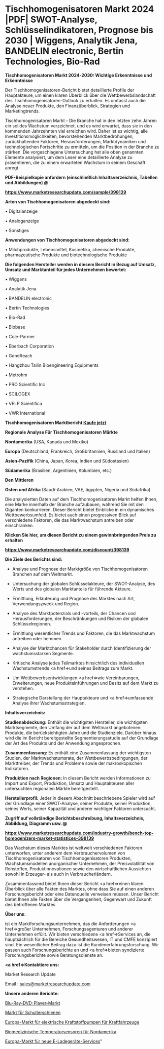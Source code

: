# Tischhomogenisatoren Markt 2024 |PDF| SWOT-Analyse, Schlüsselindikatoren, Prognose bis 2030 | Wiggens, Analytik Jena, BANDELIN electronic, Bertin Technologies, Bio-Rad

<strong>Tischhomogenisatoren Markt 2024-2030: Wichtige Erkenntnisse und Erkenntnisse</strong>

Der Tischhomogenisatoren-Bericht bietet detaillierte Profile der Hauptakteure, um einen klaren Überblick über die Wettbewerbslandschaft des Tischhomogenisatoren-Outlook zu erhalten. Es umfasst auch die Analyse neuer Produkte, den Finanzüberblick, Strategien und Marketingtrends.

Tischhomogenisatoren Markt - Die Branche hat in den letzten zehn Jahren ein solides Wachstum verzeichnet, und es wird erwartet, dass sie in den kommenden Jahrzehnten viel erreichen wird. Daher ist es wichtig, alle Investitionsmöglichkeiten, bevorstehenden Marktbedrohungen, zurückhaltenden Faktoren, Herausforderungen, Marktdynamiken und technologischen Fortschritte zu ermitteln, um die Position in der Branche zu stärken. Die vorgeschlagene Untersuchung hat alle oben genannten Elemente analysiert, um dem Leser eine detaillierte Analyse zu präsentieren, die zu einem erwarteten Wachstum in seinem Geschäft anregt.



<strong><b>PDF-Beispielkopie anfordern (einschließlich Inhaltsverzeichnis, Tabellen und Abbildungen) @ </b></strong>

<strong><a href=https://www.marketresearchupdate.com/sample/398139>

<strong>https://www.marketresearchupdate.com/sample/398139</u></a></strong></strong>



<strong>Arten von Tischhomogenisatoren abgedeckt sind:</strong>

• Digitalanzeige

• Analoganzeige

• Sonstiges



<strong>Anwendungen von Tischhomogenisatoren abgedeckt sind:</strong>

• Milchprodukte, Lebensmittel, Kosmetika, chemische Produkte, pharmazeutische Produkte und biotechnologische Produkte



<strong>Die folgenden Hersteller werden in diesem Bericht in Bezug auf Umsatz, Umsatz und Marktanteil für jedes Unternehmen bewertet:</strong>

• Wiggens

• Analytik Jena

• BANDELIN electronic

• Bertin Technologies

• Bio-Rad

• Biobase

• Cole-Parmer

• Eberbach Corporation

• GeneReach

• Hangzhou Tailin Bioengineering Equipments

• Metrohm

• PRO Scientific Inc

• SCILOGEX

• VELP Scientifica

• VWR International



<strong>Tischhomogenisatoren Marktbericht <a href=https://www.marketresearchupdate.com/buynow/398139>Kaufe jetzt</a></strong>



<strong>Regionale Analyse Für Tischhomogenisatoren Märkte</strong>



<strong>Nordamerika</strong> (USA, Kanada und Mexiko)



<strong>Europa</strong> (Deutschland, Frankreich, Großbritannien, Russland und Italien)



<strong>Asien-Pazifik</strong> (China, Japan, Korea, Indien und Südostasien)



<strong>Südamerika</strong> (Brasilien, Argentinien, Kolumbien, etc.)



<strong>Den Mittleren</strong> 

<strong>Osten und Afrika</strong> (Saudi-Arabien, VAE, ägypten, Nigeria und Südafrika)

Die analysierten Daten auf dem Tischhomogenisatoren Markt helfen Ihnen, eine Marke innerhalb der Branche aufzubauen, während Sie mit den Giganten konkurrieren. Dieser Bericht bietet Einblicke in ein dynamisches Wettbewerbsumfeld. Es bietet auch einen progressiven Blick auf verschiedene Faktoren, die das Marktwachstum antreiben oder einschränken.



<strong>Klicken Sie hier, um diesen Bericht zu einem gewinnbringenden Preis zu erhalten
</strong>

<strong><a href=https://www.marketresearchupdate.com/discount/398139>https://www.marketresearchupdate.com/discount/398139</b></u></strong></a>



<strong>Die Ziele des Berichts sind:</strong>

- Analyse und Prognose der Marktgröße von Tischhomogenisatoren Branchen auf dem Weltmarkt.

- Untersuchung der globalen Schlüsselakteure, der SWOT-Analyse, des Werts und des globalen Marktanteils für führende Akteure.

- Ermittlung, Erläuterung und Prognose des Marktes nach Art, Verwendungszweck und Region.

- Analyse des Marktpotenzials und -vorteils, der Chancen und Herausforderungen, der Beschränkungen und Risiken der globalen Schlüsselregionen.

- Ermittlung wesentlicher Trends und Faktoren, die das Marktwachstum antreiben oder hemmen.

- Analyse der Marktchancen für Stakeholder durch Identifizierung der wachstumsstarken Segmente.

- Kritische Analyse jedes Teilmarktes hinsichtlich des individuellen Wachstumstrends <a href=>und</a> seines Beitrags zum Markt.

- Um Wettbewerbsentwicklungen <a href=>wie</a> Vereinbarungen, Erweiterungen, neue Produkteinführungen und Besitz auf dem Markt zu verstehen.

- Strategische Darstellung der Hauptakteure und <a href=>umfas</a>sende Analyse ihrer Wachstumsstrategien.



<strong>Inhaltsverzeichnis:</strong>



<strong>Studienabdeckung:</strong> Enthält die wichtigsten Hersteller, die wichtigsten Marktsegmente, den Umfang der auf dem Weltmarkt angebotenen Produkte, die berücksichtigten Jahre und die Studienziele. Darüber hinaus wird die im Bericht bereitgestellte Segmentierungsstudie auf der Grundlage der Art des Produkts und der Anwendung angesprochen.



<strong>Zusammenfassung:</strong> Es enthält eine Zusammenfassung der wichtigsten Studien, der Marktwachstumsrate, der Wettbewerbsbedingungen, der Markttreiber, der Trends und Probleme sowie der makroskopischen Indikatoren.



<strong>Produktion nach Regionen:</strong> In diesem Bericht werden Informationen zu Import und Export, Produktion, Umsatz und Hauptakteuren aller untersuchten regionalen Märkte bereitgestellt.



<strong>Herstellerprofil:</strong> Jeder in diesem Abschnitt beschriebene Spieler wird auf der Grundlage einer SWOT-Analyse, seiner Produkte, seiner Produktion, seines Werts, seiner Kapazität und anderer wichtiger Faktoren untersucht.



<strong><b>Zugriff auf vollständige Berichtsbeschreibung, Inhaltsverzeichnis, Abbildung, Diagramm usw. @ </b></strong>

<strong><a href=https://www.marketresearchupdate.com/industry-growth/bench-top-homogenizers-market-statistices-398139>https://www.marketresearchupdate.com/industry-growth/bench-top-homogenizers-market-statistices-398139</a></strong>

Das Wachstum dieses Marktes ist weltweit verschiedenen Faktoren unterworfen, unter anderem dem Verbrauchervolumen von Tischhomogenisatoren von Tischhomogenisatoren Produkten, Wachstumsmodellen anorganischer Unternehmen, der Preisvolatilität von Rohstoffen, Produktinnovationen sowie den wirtschaftlichen Aussichten sowohl in Erzeuger- als auch in Verbraucherländern.

Zusammenfassend bietet Ihnen dieser Bericht <a href=>einen</a> klaren Überblick über alle Fakten des Marktes, ohne dass Sie auf einen anderen Forschungsbericht oder eine Datenquelle verweisen müssen. Unser Bericht bietet Ihnen alle Fakten über die Vergangenheit, Gegenwart und Zukunft des betroffenen Marktes.



<strong>Über uns:</strong>

 ist ein Marktforschungsunternehmen, das die Anforderungen <a href=>großer</a> Unternehmen, Forschungsagenturen und anderer Unternehmen erfüllt. Wir bieten verschiedene <a href=>Services</a> an, die hauptsächlich für die Bereiche Gesundheitswesen, IT und CMFE konzipiert sind. Ein wesentlicher Beitrag dazu ist die Kundenerfahrungsforschung. Wir passen auch Forschungsberichte an und <a href=>bieten</a> syndizierte Forschungsberichte sowie Beratungsdienste an.



<strong><a href=>Kontaktiere uns:</a></strong>

Market Research Update

Email : sales@marketresearchupdate.com



<strong>Unsere anderen Berichte:</strong>

<a href=https://www.linkedin.com/pulse/blu-ray-dvd-player-market-opportunities-stay-ahead-game>Blu-Ray-DVD-Player-Markt</a>

<a href=https://www.linkedin.com/pulse/shoulder-splint-market-research-report-reveals-explosive>Markt für Schulterschienen</a>

<a href=https://www.linkedin.com/pulse/europe-automotive-electric-fuel-pumps-market-size-production>Europa-Markt für elektrische Kraftstoffpumpen für Kraftfahrzeuge</a>

<a href=https://www.linkedin.com/pulse/north-america-biomedical-temperature-sensors>Biomedizinische Temperatursensoren für Nordamerika</a>

<a href=https://www.linkedin.com/pulse/europe-new-ev-charger-service-market-demand-growth>Europa-Markt für neue E-Ladegeräte-Services</a>"
